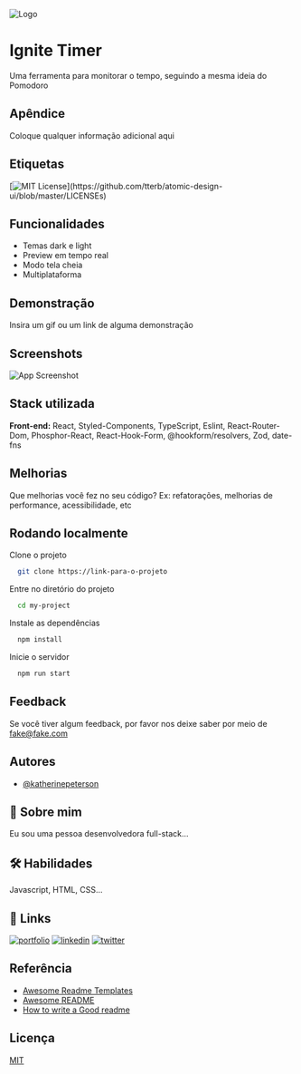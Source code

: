 
![Logo](https://dev-to-uploads.s3.amazonaws.com/uploads/articles/th5xamgrr6se0x5ro4g6.png)


# Ignite Timer

Uma ferramenta para monitorar o tempo, seguindo a mesma ideia do Pomodoro

## Apêndice

Coloque qualquer informação adicional aqui


## Etiquetas

[![MIT License](https://img.shields.io/apm/l/atomic-design-ui.svg?)](https://github.com/tterb/atomic-design-ui/blob/master/LICENSEs)


## Funcionalidades

- Temas dark e light
- Preview em tempo real
- Modo tela cheia
- Multiplataforma


## Demonstração

Insira um gif ou um link de alguma demonstração


## Screenshots

![App Screenshot](https://via.placeholder.com/468x300?text=App+Screenshot+Here)


## Stack utilizada

**Front-end:** React, Styled-Components, TypeScript, Eslint, React-Router-Dom, Phosphor-React, React-Hook-Form, @hookform/resolvers, Zod, date-fns


## Melhorias

Que melhorias você fez no seu código? Ex: refatorações, melhorias de performance, acessibilidade, etc


## Rodando localmente

Clone o projeto

```bash
  git clone https://link-para-o-projeto
```

Entre no diretório do projeto

```bash
  cd my-project
```

Instale as dependências

```bash
  npm install
```

Inicie o servidor

```bash
  npm run start
```


## Feedback

Se você tiver algum feedback, por favor nos deixe saber por meio de fake@fake.com


## Autores

- [@katherinepeterson](https://www.github.com/octokatherine)


## 🚀 Sobre mim
Eu sou uma pessoa desenvolvedora full-stack...


## 🛠 Habilidades
Javascript, HTML, CSS...


## 🔗 Links
[![portfolio](https://img.shields.io/badge/my_portfolio-000?style=for-the-badge&logo=ko-fi&logoColor=white)](https://katherinempeterson.com/)
[![linkedin](https://img.shields.io/badge/linkedin-0A66C2?style=for-the-badge&logo=linkedin&logoColor=white)](https://www.linkedin.com/)
[![twitter](https://img.shields.io/badge/twitter-1DA1F2?style=for-the-badge&logo=twitter&logoColor=white)](https://twitter.com/)


## Referência

 - [Awesome Readme Templates](https://awesomeopensource.com/project/elangosundar/awesome-README-templates)
 - [Awesome README](https://github.com/matiassingers/awesome-readme)
 - [How to write a Good readme](https://bulldogjob.com/news/449-how-to-write-a-good-readme-for-your-github-project)


## Licença

[MIT](https://choosealicense.com/licenses/mit/)


